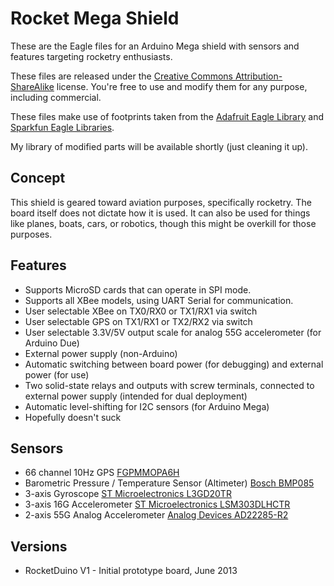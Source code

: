 Rocket Mega Shield
==================

These are the Eagle files for an Arduino Mega shield with sensors and features targeting rocketry enthusiasts.

These files are released under the [Creative Commons Attribution-ShareAlike](http://creativecommons.org/licenses/by-sa/3.0/) license. 
You're free to use and modify them for any purpose, including commercial.

These files make use of footprints taken from the [Adafruit Eagle Library](https://github.com/adafruit/Adafruit-Eagle-Library) 
and [Sparkfun Eagle Libraries](https://github.com/sparkfun/SparkFun-Eagle-Libraries). 

My library of modified parts will be available shortly (just cleaning it up).


Concept
--------
This shield is geared toward aviation purposes, specifically rocketry. The board itself does not dictate how it is used.
It can also be used for things like planes, boats, cars, or robotics, though this might be overkill for those purposes.


Features
--------
* Supports MicroSD cards that can operate in SPI mode. 
* Supports all XBee models, using UART Serial for communication.
* User selectable XBee on TX0/RX0 or TX1/RX1 via switch
* User selectable GPS on TX1/RX1 or TX2/RX2 via switch
* User selectable 3.3V/5V output scale for analog 55G accelerometer (for Arduino Due)
* External power supply (non-Arduino)
* Automatic switching between board power (for debugging) and external power (for use)
* Two solid-state relays and outputs with screw terminals, connected to external power supply (intended for dual deployment)
* Automatic level-shifting for I2C sensors (for Arduino Mega)
* Hopefully doesn't suck


Sensors
--------
* 66 channel 10Hz GPS [FGPMMOPA6H](http://www.adafruit.com/products/790)
* Barometric Pressure / Temperature Sensor (Altimeter) [Bosch BMP085](http://www.digikey.com/product-detail/en/BMP085/828-1005-1-ND/1987010)
* 3-axis Gyroscope [ST Microelectronics L3GD20TR](http://www.digikey.com/product-detail/en/L3GD20TR/497-12081-1-ND/2793125)
* 3-axis 16G Accelerometer [ST Microelectronics LSM303DLHCTR](http://www.digikey.com/product-detail/en/LSM303DLHCTR/497-11918-1-ND/2757636)
* 2-axis 55G Analog Accelerometer [Analog Devices AD22285-R2](http://www.digikey.com/product-detail/en/AD22285-R2/AD22285-R2CT-ND/774192)


Versions
--------
* RocketDuino V1 - Initial prototype board, June 2013